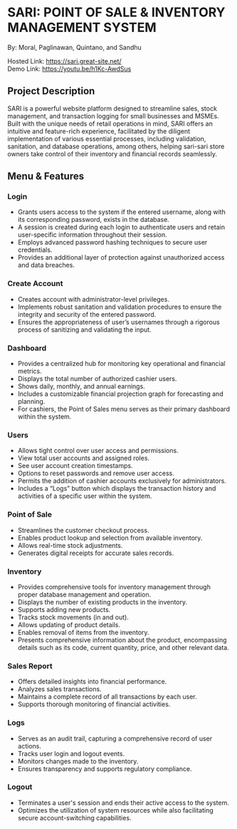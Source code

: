 # SARI: POINT OF SALE & INVENTORY MANAGEMENT SYSTEM

By: Moral, Paglinawan, Quintano, and Sandhu

Hosted Link: https://sari.great-site.net/</b><br> 
Demo Link: https://youtu.be/h1Kc-AwdSus

## Project Description

SARI is a powerful website platform designed to streamline sales, stock management, and transaction logging for small businesses and MSMEs. Built with the unique needs of retail operations in mind, SARI offers an intuitive and feature-rich experience, facilitated by the diligent implementation of various essential processes, including validation, sanitation, and database operations, among others, helping sari-sari store owners take control of their inventory and financial records seamlessly.

## Menu & Features

### Login
- Grants users access to the system if the entered username, along with its corresponding password, exists in the database.
- A session is created during each login to authenticate users and retain user-specific information throughout their session.
- Employs advanced password hashing techniques to secure user credentials.
- Provides an additional layer of protection against unauthorized access and data breaches.

### Create Account
- Creates account with administrator-level privileges.
- Implements robust sanitation and validation procedures to ensure the integrity and security of the entered password.
- Ensures the appropriateness of user’s usernames through a rigorous process of sanitizing and validating the input.

### Dashboard
- Provides a centralized hub for monitoring key operational and financial metrics.
- Displays the total number of authorized cashier users.
- Shows daily, monthly, and annual earnings.
- Includes a customizable financial projection graph for forecasting and planning.
- For cashiers, the Point of Sales menu serves as their primary dashboard within the system.

### Users
- Allows tight control over user access and permissions.
- View total user accounts and assigned roles.
- See user account creation timestamps.
- Options to reset passwords and remove user access.
- Permits the addition of cashier accounts exclusively for administrators.
- Includes a “Logs” button which displays the transaction history and activities of a specific user within the system.

### Point of Sale
- Streamlines the customer checkout process.
- Enables product lookup and selection from available inventory.
- Allows real-time stock adjustments.
- Generates digital receipts for accurate sales records.

### Inventory
- Provides comprehensive tools for inventory management through proper database management and operation.
- Displays the number of existing products in the inventory.
- Supports adding new products.
- Tracks stock movements (in and out).
- Allows updating of product details.
- Enables removal of items from the inventory.
- Presents comprehensive information about the product, encompassing details such as its code, current quantity, price, and other relevant data.

### Sales Report
- Offers detailed insights into financial performance.
- Analyzes sales transactions.
- Maintains a complete record of all transactions by each user.
- Supports thorough monitoring of financial activities.

### Logs
- Serves as an audit trail, capturing a comprehensive record of user actions.
- Tracks user login and logout events.
- Monitors changes made to the inventory.
- Ensures transparency and supports regulatory compliance.

### Logout
- Terminates a user's session and ends their active access to the system.
- Optimizes the utilization of system resources while also facilitating secure account-switching capabilities.
